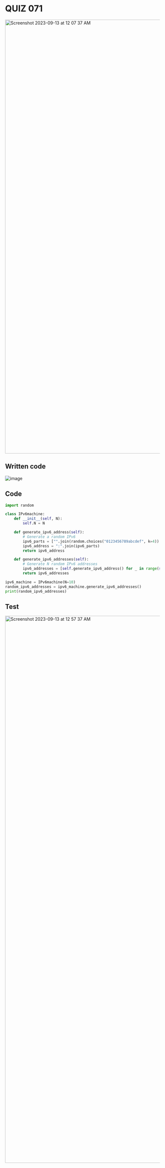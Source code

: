# QUIZ 071

<img width="1407" alt="Screenshot 2023-09-13 at 12 07 37 AM" src="https://github.com/Madaniarias/Year-2/assets/111761417/cb4f03e0-83f7-40b0-97e7-5dcea57e4416">

## Written code

![image](https://github.com/Madaniarias/Year-2/assets/111761417/cf5778a9-2692-439b-8175-ca16fe24a2c1)

## Code

```.py
import random

class IPv6machine:
    def __init__(self, N):
        self.N = N

    def generate_ipv6_address(self):
        # Generate a random IPv6
        ipv6_parts = ["".join(random.choices("0123456789abcdef", k=4)) for _ in range(8)]
        ipv6_address = ":".join(ipv6_parts)
        return ipv6_address

    def generate_ipv6_addresses(self):
        # Generate N random IPv6 addresses
        ipv6_addresses = [self.generate_ipv6_address() for _ in range(self.N)]
        return ipv6_addresses

ipv6_machine = IPv6machine(N=10)
random_ipv6_addresses = ipv6_machine.generate_ipv6_addresses()
print(random_ipv6_addresses)
```

## Test
<img width="1774" alt="Screenshot 2023-09-13 at 12 57 37 AM" src="https://github.com/Madaniarias/Year-2/assets/111761417/a0067842-5c61-4233-a7dd-d647b708896b">
